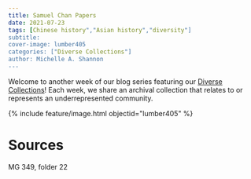 ```yaml
---
title: Samuel Chan Papers
date: 2021-07-23
tags: [Chinese history","Asian history","diversity"]
subtitle: 
cover-image: lumber405
categories: ["Diverse Collections"]
author: Michelle A. Shannon
---
```


Welcome to another week of our blog series featuring our [Diverse Collections](https://harvester.lib.uidaho.edu/series/diversecollections.html)! Each week, we share an archival collection that relates to or represents an underrepresented community.

{% include feature/image.html objectid="lumber405" %}

# Sources

MG 349, folder 22
